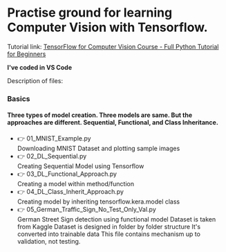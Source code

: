 # Practise ground for learning Computer Vision with Tensorflow.

Tutorial link: [TensorFlow for Computer Vision Course - Full Python Tutorial for Beginners](https://www.youtube.com/watch?v=cPmjQ9V6Hbk)

**I've coded in VS Code**

Description of files:

### __Basics__
#### Three types of model creation. Three models are same. But the approaches are different. Sequential, Functional, and Class Inheritance.

- :point_right: 01_MNIST_Example.py<br/>
  Downloading MNIST Dataset and plotting sample images
- :point_right: 02_DL_Sequential.py<br/>
  Creating Sequential Model using Tensorflow
- :point_right: 03_DL_Functional_Approach.py<br/>
  Creating a model within method/function
- :point_right: 04_DL_Class_Inherit_Approach.py<br/>
  Creating model by inheriting tensorflow.kera.model class
- :point_right: 05_German_Traffic_Sign_No_Test_Only_Val.py<br/>
  German Street Sign detection using functional model
  Dataset is taken from Kaggle
  Dataset is designed in folder by folder structure
  It's converted into trainable data
  This file contains mechanism up to validation, not testing.
